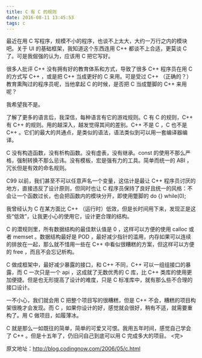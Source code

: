 ```yaml
---
title: C 有 C 的规则
date: 2016-08-11 13:45:53
tags: c
---
```

最近在用 C 写程序，规模不小的程序，也谈不上太大，大约一万行之内的模块吧。<!-- more -->关于 UI 的基础框架，我知道这个东西连用 C++ 都谈不上合适，更莫谈 C 了。可是我倔强的认为，应该用 C 把它写好。


很多人批评 C++ 没有拥有好的教育体系和方式，导致了很多 C++ 程序员在用 C 的方式写 C++ ，或是把 C++ 当成更好的 C 来用。可是受过 C++ （正确的？）教育熏陶过的程序员呢，当他拿起 C 的时候，是否把 C 当成蹩脚的 C++ 来用呢？

我希望我不是。

了解了更多的语言后，我深信，每种语言有它的游戏规则。C 有 C 的规则，C++ 有 C++ 的规则。用的越深入，越发觉得其间的差别。C++ 不是 C ，C 也不是 C++ 。它们的最大的共通点，是类似的语法，语法类似到可以用一套编译器编译。

C 没有构造函数，没有析构函数。没有虚表，没有继承。const 的使用不那么严格，强制转换不那么忌讳。没有模板，宏是强有力的工具。简单而统一的 ABI ，冗长但是有效的命名规则。

C99 以前，我们甚至不可以任意声名一个变量，这估计是最让 C++ 程序员讨厌的地方，直接违反了设计原则，但同时也让 C 程序员保持了良好且统一的风格：不会让一个函数过长，也会把函数内的模块分开，即使用蹩脚的 do {} while(0);

我曾经认为 C 在某方面比 C++ （运行时）低效，但是长时间用下来，发现正是这些“低效”，让我更小心的使用它，设计更合理的结构。

C 的潜规则里，所有数据结构的最佳默认值是 0 ，这样可以方便的使用 calloc 或者 memset 。数据结构最好是 POD ，最好减少指针的滥用，内存如果可以连续的排放在一起，那么就不惜用一些在 C++ 中看似很糟糕的方案，但这样可以方便的 free ，而且不会忘记析构。

C 做成框架中，最好减少暴露的接口，和 C++ 不同，C++ 可以一组组接口的暴露，而 C 一次只是一个 api ，这成就了无数优秀的 C 库，比 C++ 类库的使用更加便捷。但是也无形提高了设计的难度，只是 C 标准库中，就有那么些不合理的接口设计。

一不小心，我们就会用 C 把整个项目写的很糟糕，但是 C++ 不会，糟糕的项目构架很晚才会发现。而 C ，如果你设计的好，感觉就会很好，稍有不适，就需要重构了。用 C 做项目，如履薄冰。

C 就是那么一如既往的简单，简单的可爱又可恨。我用五年时间，感觉自己学会了 C++ 。但是十五年了，仍旧问自己到底可以用 C 完成多大的项目。
<完>

原文地址：http://blog.codingnow.com/2006/05/c.html